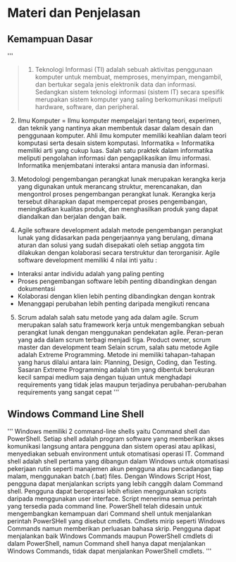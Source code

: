 # Materi dan Penjelasan

## Kemampuan Dasar
'''
> 1. Teknologi Informasi (TI) adalah sebuah aktivitas penggunaan komputer untuk membuat, memproses, menyimpan, mengambil, dan bertukar segala jenis elektronik data dan informasi. Sedangkan sistem teknologi informasi (sistem IT) secara spesifik merupakan sistem komputer yang saling berkomunikasi meliputi hardware, software, dan peripheral.

2. Ilmu Komputer = Ilmu komputer mempelajari tentang teori, experimen, dan teknik yang nantinya akan membentuk dasar dalam desain dan penggunaan komputer. Ahli ilmu komputer memiliki keahlian dalam teori komputasi serta desain sistem komputasi.
   Informatika = Informatika memiliki arti yang cukup luas. Salah satu praktek dalam informatika meliputi pengolahan informasi dan pengaplikasikan ilmu informasi. Informatika menjembatani interaksi antara manusia dan informasi.

3. Metodologi pengembangan perangkat lunak merupakan kerangka kerja yang digunakan untuk merancang struktur, merencanakan, dan mengontrol proses pengembangan perangkat lunak. Kerangka kerja tersebut diharapkan dapat mempercepat proses pengembangan, meningkatkan kualitas produk, dan menghasilkan produk yang dapat diandalkan dan berjalan dengan baik.

4. Agile software development adalah metode pengembangan perangkat lunak yang didasarkan pada pengerjaannya yang berulang, dimana aturan dan solusi yang sudah disepakati oleh setiap anggota tim dilakukan dengan kolaborasi secara terstruktur dan terorganisir.
Agile software development memiliki 4 nilai inti yaitu :
- Interaksi antar individu adalah yang paling penting
- Proses pengembangan software lebih penting dibandingkan dengan dokumentasi
- Kolaborasi dengan klien lebih penting dibandingkan dengan kontrak
- Menanggapi perubahan lebih penting daripada mengikuti rencana

5. Scrum adalah salah satu metode yang ada dalam agile. Scrum merupakan salah satu framework kerja untuk mengembangkan sebuah perangkat lunak dengan menggunakan pendekatan agile. Peran-peran yang ada dalam scrum terbagi menjadi tiga. Product owner, scrum master dan development team
    Selain scrum, salah satu metode Agile adalah Extreme Programming. Metode ini memiliki tahapan-tahapan yang harus dilalui antara lain: Planning, Design, Coding, dan Testing. Sasaran Extreme Programming adalah tim yang dibentuk berukuran kecil sampai medium saja dengan tujuan untuk menghadapi requirements yang tidak jelas maupun terjadinya perubahan-perubahan requirements yang sangat cepat
'''
## Windows Command Line Shell
'''
    Windows memiliki 2 command-line shells yaitu Command shell dan PowerShell. Setiap shell adalah program software yang memberikan akses komunikasi langsung antara pengguna dan sistem operasi atau aplikasi, menyediakan sebuah environment untuk otomatisasi operasi IT.
    Command shell adalah shell pertama yang dibangun dalam Windows untuk otomatisasi pekerjaan rutin seperti manajemen akun pengguna atau pencadangan tiap malam, menggunakan batch (.bat) files. Dengan Windows Script Host, pengguna dapat menjalankan scripts yang lebih canggih dalam Command shell. Pengguna dapat beroperasi lebih efisien menggunakan scripts daripada menggunakan user interface. Script menerima semua perintah yang tersedia pada command line.
    PowerShell telah didesain untuk mengembangkan kemampuan dari Command shell untuk menjalankan perintah PowerSHell yang disebut cmdlets. Cmdlets mirip seperti Windows Commands namun memberikan perluasan bahasa skrip. Pengguna dapat menjalankan baik Windows Commands maupun PowerShell cmdlets di dalam PowerShell, namun Command shell hanya dapat menjalankan Windows Commands, tidak dapat menjalankan PowerShell cmdlets.
'''
